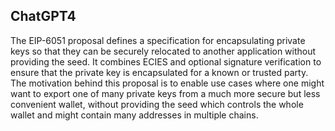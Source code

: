 ## ChatGPT4

The EIP-6051 proposal defines a specification for encapsulating private keys so that they can be securely relocated to another application without providing the seed. It combines ECIES and optional signature verification to ensure that the private key is encapsulated for a known or trusted party. The motivation behind this proposal is to enable use cases where one might want to export one of many private keys from a much more secure but less convenient wallet, without providing the seed which controls the whole wallet and might contain many addresses in multiple chains.
